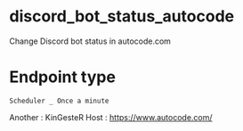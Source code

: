 # discord_bot_status_autocode
Change Discord bot status in autocode.com

# Endpoint type
`Scheduler _ Once a minute`

Another : KinGesteR
Host : https://www.autocode.com/

